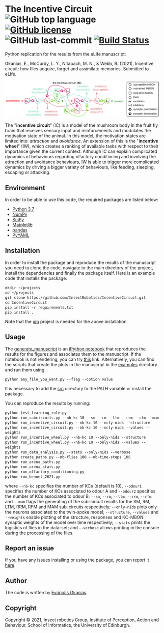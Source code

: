 # The Incentive Circuit ![GitHub top language](https://img.shields.io/github/languages/top/InsectRobotics/IncentiveCircuit) [![GitHub license](https://img.shields.io/github/license/InsectRobotics/IncentiveCircuit)](https://github.com/InsectRobotics/IncentiveCircuit/blob/main/LICENSE) ![GitHub last-commit](https://img.shields.io/github/last-commit/InsectRobotics/IncentiveCircuit) [![Build Status](https://travis-ci.com/InsectRobotics/IncentiveCircuit.svg?token=tyo7V4GZ2Vq6iYPrXVLD&branch=main)](https://travis-ci.com/InsectRobotics/IncentiveCircuit)


Python replication for the results from the eLife manuscript:

Gkanias, E., McCurdy, L. Y., Nitabach, M. N., & Webb, B. (2021). Incentive circuit: how flies acquire,
forget and assimilate memories. Submitted to eLife.

![The incentive circuit of the insect mushroom body.](docs/incentive-circuit.png)

The "**incentive circuit**" (IC) is a model of the mushroom body in the fruit fly brain
that receives sensory input and reinforcements and modulates the motivation state of
the animal. In this model, the motivation states are limited into: *attraction* and
*avoidance*. An extension of this is the "**incentive wheel**" (IW),  which creates a
ranking of available tasks with respect to their importance given the current context.
Although IC can explain complicated dynamics of behaviours regarding olfactory
conditioning and involving the attraction and avoidance behaviours, IW is able to
trigger more complicated dynamics by driving a bigger variety of behaviours, like
feeding, sleeping, escaping or attacking.

## Environment

In order to be able to use this code, the required packages are listed below:
* [Python 3.7](https://www.python.org/downloads/release/python-370/)
* [NumPy](https://numpy.org/)
* [SciPy](https://www.scipy.org/)
* [Matplotlib](https://matplotlib.org/)
* [pandas](https://pandas.pydata.org/)
* [PyYAML](https://pypi.org/project/PyYAML/)

## Installation

In order to install the package and reproduce the results of the manuscript you need to clone the code,
navigate to the main directory of the project, install the dependencies and finally the package itself.
Here is an example code that installs the package:
```commandline
mkdir ~/projects
cd ~/projects
git clone https://github.com/InsectRobotics/IncentiveCircuit.git
cd IncentiveCircuit
pip install -r requirements.txt
pip install .
```
Note that the [pip](https://pypi.org/project/pip/) project is needed for the above installation.

## Usage

The [generate_manuscript](notebooks/generate_manuscript.ipynb) is an
[iPython notebook](https://ipython.org/notebook.html) that reproduces the results for the figures
and associates them to the manuscript. If the notebook is not rendering, you can try
[this](https://nbviewer.jupyter.org/github/InsectRobotics/IncentiveCircuit/blob/main/notebooks/generate_manuscript.ipynb)
link. Alternatively, you can find the scripts that create the plots in the manuscript in the [examples](examples)
directory and run them using: 
```commandline
python any_file_you_want.py --flag --option value
```
It is necessary to add the [src](src) directory to the PATH variable or
install the package.

You can reproduce the results by running:
```commandline
python test_learning_rule.py
python run_subcircuits.py --nb-kc 10 --sm --rm --ltm --rrm --rfm --mam
python run_incentive_circuit.py --nb-kc 10 --only-nids --structure
python run_incentive_circuit.py --nb-kc 10 --only-nids --values --weights
python run_incentive_wheel.py --nb-kc 10 --only-nids --structure
python run_incentive_wheel.py --nb-kc 10 --only-nids --values --weights
python run_data_analysis.py --stats --only-nids --verbose
python create_paths.py --nb-flies 100 --nb-time-steps 100 
python run_arena_paths.py
python run_arena_stats.py
python run_olfactory_conditioning.py
python run_bennet_2021.py
```
where `--nb-kc` specifies the number of KCs (default is 10), `--odour1` specifies the
number of KCs associated to odour A and `--odour2` specifies the number of KCs
associated to odour B; `--sm`, `--rm`, `--ltm`, `--rrm`, `--rfm` and `--mam` flags
the generating of the sub-circuit results for the SM, RM, LTM, RRM, RFM and MAM
sub-circuits respectively; `--only-nids` plots only the neurons associated to the
twin-spoke model; `--structure`, `--values` and `--weights` enable plotting of the
structure, responses and KC-MBON synaptic weights of the model over time respectively;
`--stats` prints the logistics of flies in the data-set; and `--verbose` allows
printing in the console during the processing of the files.

## Report an issue

If you have any issues installing or using the package, you can report it
[here](https://github.com/InsectRobotics/IncentiveCircuit/issues).

## Author

The code is written by [Evripidis Gkanias](https://evgkanias.github.io/).

## Copyright

Copyright &copy; 2021, Insect robotics Group, Institute of Perception,
Action and Behaviour, School of Informatics, the University of Edinburgh.

